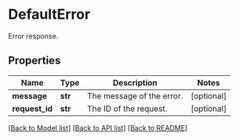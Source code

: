 # DefaultError

Error response.
## Properties
Name | Type | Description | Notes
------------ | ------------- | ------------- | -------------
**message** | **str** | The message of the error. | [optional] 
**request_id** | **str** | The ID of the request. | [optional] 

[[Back to Model list]](../README.md#documentation-for-models) [[Back to API list]](../README.md#documentation-for-api-endpoints) [[Back to README]](../README.md)


